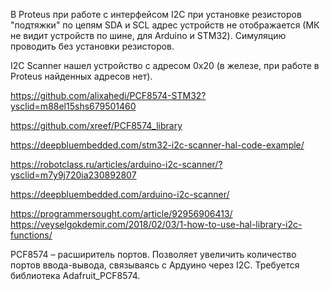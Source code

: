 В Proteus при работе с интерфейсом I2C при установке резисторов "подтяжки" по цепям SDA и SCL адрес устройств не отображается (МК не видит устройств по шине, для Arduino и STM32).
Симуляцию проводить без установки резисторов.

I2C Scanner нашел устройство с адресом 0x20 (в железе, при работе в Proteus найденных адресов нет).


https://github.com/alixahedi/PCF8574-STM32?ysclid=m88el15shs679501460

https://github.com/xreef/PCF8574_library

https://deepbluembedded.com/stm32-i2c-scanner-hal-code-example/


https://robotclass.ru/articles/arduino-i2c-scanner/?ysclid=m7y9j720ia230892807

https://deepbluembedded.com/arduino-i2c-scanner/

https://programmersought.com/article/92956906413/
https://veyselgokdemir.com/2018/02/03/1-how-to-use-hal-library-i2c-functions/


PCF8574 – расширитель портов. Позволяет увеличить количество портов ввода-вывода, связываясь с Ардуино через I2C. Требуется библиотека Adafruit_PCF8574.

